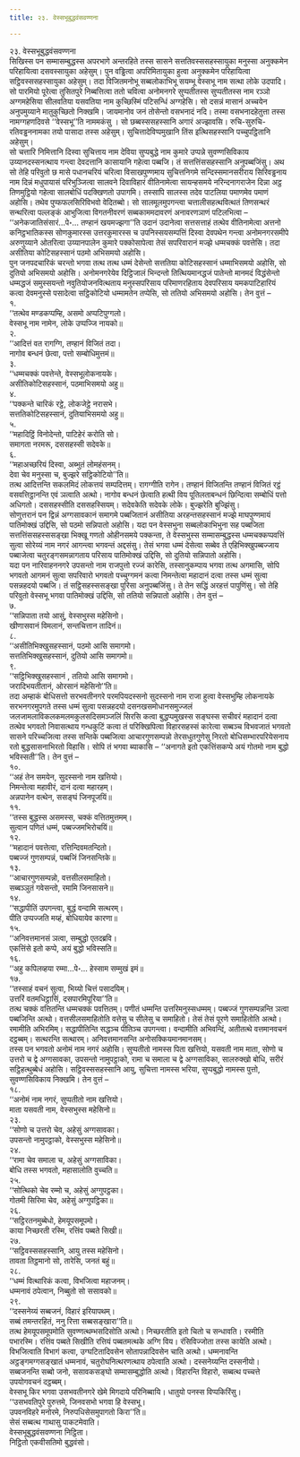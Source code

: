 ```yaml
---
title: २३. वेस्सभूबुद्धवंसवण्णना

---
```

२३. वेस्सभूबुद्धवंसवण्णना  
सिखिस्स पन सम्मासम्बुद्धस्स अपरभागे अन्तरहिते तस्स सासने सत्ततिवस्ससहस्सायुका मनुस्सा अनुक्कमेन परिहायित्वा दसवस्सायुका अहेसुम्। पुन वड्ढित्वा अपरिमितायुका हुत्वा अनुक्कमेन परिहायित्वा सट्ठिवस्ससहस्सायुका अहेसुम्। तदा विजितमनोभू सब्बलोकाभिभू सयम्भू वेस्सभू नाम सत्था लोके उदपादि। सो पारमियो पूरेत्वा तुसितपुरे निब्बत्तित्वा ततो चवित्वा अनोमनगरे सुप्पतीतस्स सुप्पतीतस्स नाम रञ्ञो अग्गमहेसिया सीलवतिया यसवतिया नाम कुच्छिस्मिं पटिसन्धिं अग्गहेसि। सो दसन्नं मासानं अच्चयेन अनुपमुय्याने मातुकुच्छितो निक्खमि। जायमानोव जनं तोसेन्तो वसभनादं नदि। तस्मा वसभनादहेतुत्ता तस्स नामग्गहणदिवसे ‘‘वेस्सभू’’ति नाममकंसु । सो छब्बस्ससहस्सानि अगारं अज्झावसि। रुचि-सुरुचि-रतिवड्ढननामका तयो पासादा तस्स अहेसुम्। सुचित्तादेविप्पमुखानि तिंस इत्थिसहस्सानि पच्चुपट्ठितानि अहेसुम्।  
सो चत्तारि निमित्तानि दिस्वा सुचित्ताय नाम देविया सुप्पबुद्धे नाम कुमारे उप्पन्ने सुवण्णसिविकाय उय्यानदस्सनत्थाय गन्त्वा देवदत्तानि कासायानि गहेत्वा पब्बजि। तं सत्तत्तिंससहस्सानि अनुपब्बजिंसु। अथ सो तेहि परिवुतो छ मासे पधानचरियं चरित्वा विसाखपुण्णमाय सुचित्तनिगमे सन्दिस्समानसरीराय सिरिवड्ढनाय नाम दिन्नं मधुपायासं परिभुञ्जित्वा सालवने दिवाविहारं वीतिनामेत्वा सायन्हसमये नरिन्दनागराजेन दिन्ना अट्ठ तिणमुट्ठियो गहेत्वा सालबोधिं पदक्खिणतो उपागमि। तस्सापि सालस्स तदेव पाटलिया पमाणमेव पमाणं अहोसि। तथेव पुप्फफलसिरिविभवो वेदितब्बो। सो सालमूलमुपगन्त्वा चत्तालीसहत्थवित्थतं तिणसन्थरं सन्थरित्वा पल्लङ्कं आभुजित्वा विगतनीवरणं सब्बकाममदावरणं अनावरणञाणं पटिलभित्वा – ‘‘अनेकजातिसंसारं…पे॰… तण्हानं खयमज्झगा’’ति उदानं उदानेत्वा सत्तसत्ताहं तत्थेव वीतिनामेत्वा अत्तनो कनिट्ठभातिकस्स सोणकुमारस्स उत्तरकुमारस्स च उपनिस्सयसम्पत्तिं दिस्वा देवपथेन गन्त्वा अनोमनगरसमीपे अरुणुय्याने ओतरित्वा उय्यानपालेन कुमारे पक्कोसापेत्वा तेसं सपरिवारानं मज्झे धम्मचक्कं पवत्तेसि। तदा असीतिया कोटिसहस्सानं पठमो अभिसमयो अहोसि।  
पुन जनपदचारिकं चरन्तो भगवा तत्थ तत्थ धम्मं देसेन्तो सत्ततिया कोटिसहस्सानं धम्माभिसमयो अहोसि, सो दुतियो अभिसमयो अहोसि। अनोमनगरेयेव दिट्ठिजालं भिन्दन्तो तित्थियमानद्धजं पातेन्तो मानमदं विद्धंसेन्तो धम्मद्धजं समुस्सयन्तो नवुतियोजनवित्थताय मनुस्सपरिसाय परिमाणरहिताय देवपरिसाय यमकपाटिहारियं कत्वा देवमनुस्से पसादेत्वा सट्ठिकोटियो धम्मामतेन तप्पेसि, सो ततियो अभिसमयो अहोसि। तेन वुत्तं –  
१.  
‘‘तत्थेव मण्डकप्पम्हि, असमो अप्पटिपुग्गलो।  
वेस्सभू नाम नामेन, लोके उप्पज्जि नायको॥  
२.  
‘‘आदित्तं वत रागग्गि, तण्हानं विजितं तदा।  
नागोव बन्धनं छेत्वा, पत्तो सम्बोधिमुत्तमं॥  
३.  
‘‘धम्मचक्कं पवत्तेन्ते, वेस्सभूलोकनायके।  
असीतिकोटिसहस्सानं, पठमाभिसमयो अहु॥  
४.  
‘‘पक्कन्ते चारिकं रट्ठे, लोकजेट्ठे नरासभे।  
सत्ततिकोटिसहस्सानं, दुतियाभिसमयो अहु॥  
५.  
‘‘महादिट्ठिं विनोदेन्तो, पाटिहेरं करोति सो।  
समागता नरमरू, दससहस्सी सदेवके॥  
६.  
‘‘महाअच्छरियं दिस्वा, अब्भुतं लोमहंसनम्।  
देवा चेव मनुस्सा च, बुज्झरे सट्ठिकोटियो’’ति॥  
तत्थ आदित्तन्ति सकलमिदं लोकत्तयं सम्पदित्तम्। रागग्गीति रागेन। तण्हानं विजितन्ति तण्हानं विजितं रट्ठं वसवत्तिट्ठानन्ति एवं ञत्वाति अत्थो। नागोव बन्धनं छेत्वाति हत्थी विय पूतिलताबन्धनं छिन्दित्वा सम्बोधिं पत्तो अधिगतो। दससहस्सीति दससहस्सियम्। सदेवकेति सदेवके लोके। बुज्झरेति बुज्झिंसु।  
सोणुत्तरानं पन द्विन्नं अग्गसावकानं समागमे पब्बजितानं असीतिया अरहन्तसहस्सानं मज्झे माघपुण्णमायं पातिमोक्खं उद्दिसि, सो पठमो सन्निपातो अहोसि। यदा पन वेस्सभुना सब्बलोकाभिभुना सह पब्बजिता सत्तत्तिंससहस्ससङ्खा भिक्खू गणतो ओहीनसमये पक्कन्ता, ते वेस्सभुस्स सम्मासम्बुद्धस्स धम्मचक्कप्पवत्तिं सुत्वा सोरेय्यं नाम नगरं आगन्त्वा भगवन्तं अद्दसंसु। तेसं भगवा धम्मं देसेत्वा सब्बेव ते एहिभिक्खुपब्बज्जाय पब्बाजेत्वा चतुरङ्गसमन्नागताय परिसाय पातिमोक्खं उद्दिसि, सो दुतियो सन्निपातो अहोसि।  
यदा पन नारिवाहननगरे उपसन्तो नाम राजपुत्तो रज्जं कारेसि, तस्सानुकम्पाय भगवा तत्थ अगमासि, सोपि भगवतो आगमनं सुत्वा सपरिवारो भगवतो पच्चुग्गमनं कत्वा निमन्तेत्वा महादानं दत्वा तस्स धम्मं सुत्वा पसन्नहदयो पब्बजि। तं सट्ठिसहस्ससङ्खा पुरिसा अनुपब्बजिंसु। ते तेन सद्धिं अरहत्तं पापुणिंसु। सो तेहि परिवुतो वेस्सभू भगवा पातिमोक्खं उद्दिसि, सो ततियो सन्निपातो अहोसि। तेन वुत्तं –  
७.  
‘‘सन्निपाता तयो आसुं, वेस्सभुस्स महेसिनो।  
खीणासवानं विमलानं, सन्तचित्तान तादिनं॥  
८.  
‘‘असीतिभिक्खुसहस्सानं, पठमो आसि समागमो।  
सत्ततिभिक्खुसहस्सानं, दुतियो आसि समागमो॥  
९.  
‘‘सट्ठिभिक्खुसहस्सानं , ततियो आसि समागमो।  
जरादिभयतीतानं, ओरसानं महेसिनो’’ति॥  
तदा अम्हाकं बोधिसत्तो सरभवतीनगरे परमपियदस्सनो सुदस्सनो नाम राजा हुत्वा वेस्सभुम्हि लोकनायके सरभनगरमुपगते तस्स धम्मं सुत्वा पसन्नहदयो दसनखसमोधानसमुज्जलं जलजामलाविकलकमलमकुलसदिसमञ्जलिं सिरसि कत्वा बुद्धप्पमुखस्स सङ्घस्स सचीवरं महादानं दत्वा तत्थेव भगवतो निवासत्थाय गन्धकुटिं कत्वा तं परिक्खिपित्वा विहारसहस्सं कारेत्वा सब्बञ्च विभवजातं भगवतो सासने परिच्चजित्वा तस्स सन्तिके पब्बजित्वा आचारगुणसम्पन्नो तेरसधुतगुणेसु निरतो बोधिसम्भारपरियेसनाय रतो बुद्धसासनाभिरतो विहासि। सोपि तं भगवा ब्याकासि – ‘‘अनागते इतो एकत्तिंसकप्पे अयं गोतमो नाम बुद्धो भविस्सती’’ति। तेन वुत्तं –  
१०.  
‘‘अहं तेन समयेन, सुदस्सनो नाम खत्तियो।  
निमन्तेत्वा महावीरं, दानं दत्वा महारहम्।  
अन्नपानेन वत्थेन, ससङ्घं जिनपूजयिं॥  
११.  
‘‘तस्स बुद्धस्स असमस्स, चक्कं वत्तितमुत्तमम्।  
सुत्वान पणितं धम्मं, पब्बज्जमभिरोचयिं॥  
१२.  
‘‘महादानं पवत्तेत्वा, रत्तिन्दिवमतन्दितो।  
पब्बज्जं गुणसम्पन्नं, पब्बजिं जिनसन्तिके॥  
१३.  
‘‘आचारगुणसम्पन्नो, वत्तसीलसमाहितो।  
सब्बञ्ञुतं गवेसन्तो, रमामि जिनसासने॥  
१४.  
‘‘सद्धापीतिं उपगन्त्वा, बुद्धं वन्दामि सत्थरम्।  
पीति उप्पज्जति मय्हं, बोधियायेव कारणा॥  
१५.  
‘‘अनिवत्तमानसं ञत्वा, सम्बुद्धो एतदब्रवि।  
एकत्तिंसे इतो कप्पे, अयं बुद्धो भविस्सति॥  
१६.  
‘‘अहु कपिलव्हया रम्मा…पे॰… हेस्साम सम्मुखं इमं॥  
१७.  
‘‘तस्साहं वचनं सुत्वा, भिय्यो चित्तं पसादयिम्।  
उत्तरिं वतमधिट्ठासिं, दसपारमिपूरिया’’ति॥  
तत्थ चक्कं वत्तितन्ति धम्मचक्कं पवत्तितम्। पणीतं धम्मन्ति उत्तरिमनुस्सधम्मम्। पब्बज्जं गुणसम्पन्नन्ति ञत्वा पब्बजिन्ति अत्थो। वत्तसीलसमाहितोति वत्तेसु च सीलेसु च समाहितो। तेसं तेसं पूरणे समाहितोति अत्थो। रमामीति अभिरमिम्। सद्धापीतिन्ति सद्धञ्च पीतिञ्च उपगन्त्वा। वन्दामीति अभिवन्दिं, अतीतत्थे वत्तमानवचनं दट्ठब्बम्। सत्थरन्ति सत्थारम्। अनिवत्तमानसन्ति अनोसक्कियमानमानसम्।  
तस्स पन भगवतो अनोमं नाम नगरं अहोसि। सुप्पतीतो नामस्स पिता खत्तियो, यसवती नाम माता, सोणो च उत्तरो च द्वे अग्गसावका, उपसन्तो नामुपट्ठाको, रामा च समाला च द्वे अग्गसाविका, सालरुक्खो बोधि, सरीरं सट्ठिहत्थुब्बेधं अहोसि। सट्ठिवस्ससहस्सानि आयु, सुचित्ता नामस्स भरिया, सुप्पबुद्धो नामस्स पुत्तो, सुवण्णसिविकाय निक्खमि। तेन वुत्तं –  
१८.  
‘‘अनोमं नाम नगरं, सुप्पतीतो नाम खत्तियो।  
माता यसवती नाम, वेस्सभुस्स महेसिनो॥  
२३.  
‘‘सोणो च उत्तरो चेव, अहेसुं अग्गसावका।  
उपसन्तो नामुपट्ठाको, वेस्सभुस्स महेसिनो॥  
२४.  
‘‘रामा चेव समाला च, अहेसुं अग्गसाविका।  
बोधि तस्स भगवतो, महासालोति वुच्चति॥  
२५.  
‘‘सोत्थिको चेव रम्मो च, अहेसुं अग्गुपट्ठका।  
गोतमी सिरिमा चेव, अहेसुं अग्गुपट्ठिका॥  
२६.  
‘‘सट्ठिरतनमुब्बेधो, हेमयूपसमूपमो।  
काया निच्छरती रस्मि, रत्तिंव पब्बते सिखी॥  
२७.  
‘‘सट्ठिवस्ससहस्सानि, आयु तस्स महेसिनो।  
तावता तिट्ठमानो सो, तारेसि, जनतं बहुं॥  
२८.  
‘‘धम्मं वित्थारिकं कत्वा, विभजित्वा महाजनम्।  
धम्मनावं ठपेत्वान, निब्बुतो सो ससावको॥  
२९.  
‘‘दस्सनेय्यं सब्बजनं, विहारं इरियापथम्।  
सब्बं तमन्तरहितं, ननु रित्ता सब्बसङ्खारा’’ति॥  
तत्थ हेमयूपसमूपमोति सुवण्णत्थम्भसदिसोति अत्थो। निच्छरतीति इतो चितो च सन्धावति। रस्मीति पभारस्मि। रत्तिंव पब्बते सिखीति रत्तियं पब्बतमत्थके अग्गि विय। रंसिविज्जोता तस्स कायेति अत्थो। विभजित्वाति विभागं कत्वा, उग्घटितादिवसेन सोतापन्नादिवसेन चाति अत्थो। धम्मनावन्ति अट्ठङ्गमग्गसङ्खातं धम्मनावं, चतुरोघनित्थरणत्थाय ठपेत्वाति अत्थो। दस्सनेय्यन्ति दस्सनीयो। सब्बजनन्ति सब्बो जनो, ससावकसङ्घो सम्मासम्बुद्धोति अत्थो। विहारन्ति विहारो, सब्बत्थ पच्चत्ते उपयोगवचनं दट्ठब्बम्।  
वेस्सभू किर भगवा उसभवतीनगरे खेमे मिगदाये परिनिब्बायि। धातुयो पनस्स विप्पकिरिंसु।  
‘‘उसभवतिपुरे पुरुत्तमे, जिनवसभो भगवा हि वेस्सभू।  
उपवनविहरे मनोरमे, निरुपधिसेसमुपागतो किरा’’ति॥  
सेसं सब्बत्थ गाथासु पाकटमेवाति।  
वेस्सभूबुद्धवंसवण्णना निट्ठिता।  
निट्ठितो एकवीसतिमो बुद्धवंसो।  